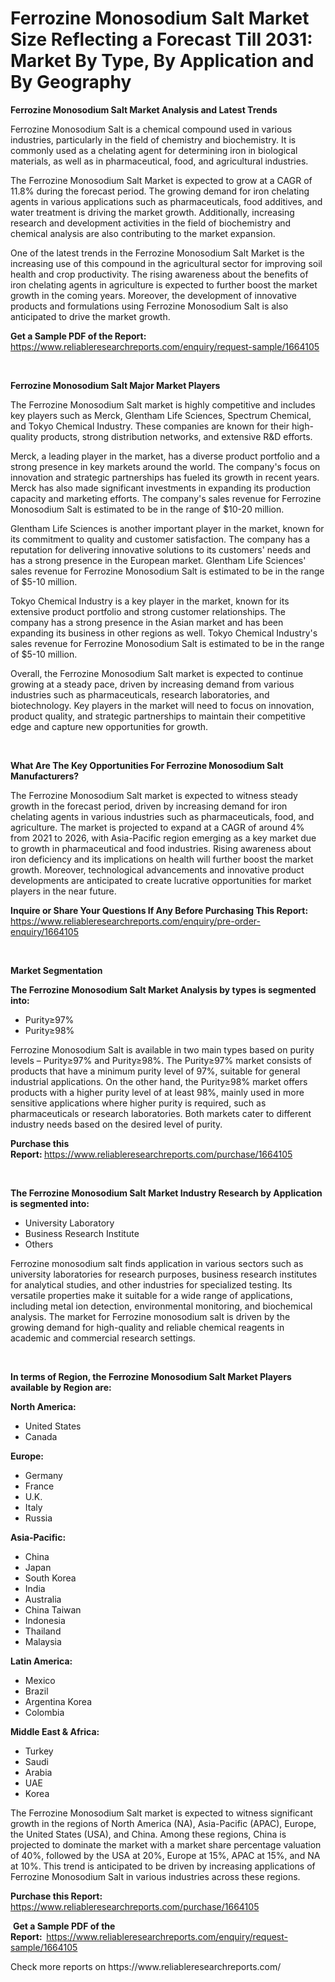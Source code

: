 <p><h1>Ferrozine Monosodium Salt Market Size Reflecting a Forecast Till 2031: Market By Type, By Application and By Geography</h1></p><p><strong>Ferrozine Monosodium Salt Market Analysis and Latest Trends</strong></p>
<p><p>Ferrozine Monosodium Salt is a chemical compound used in various industries, particularly in the field of chemistry and biochemistry. It is commonly used as a chelating agent for determining iron in biological materials, as well as in pharmaceutical, food, and agricultural industries.</p><p>The Ferrozine Monosodium Salt Market is expected to grow at a CAGR of 11.8% during the forecast period. The growing demand for iron chelating agents in various applications such as pharmaceuticals, food additives, and water treatment is driving the market growth. Additionally, increasing research and development activities in the field of biochemistry and chemical analysis are also contributing to the market expansion.</p><p>One of the latest trends in the Ferrozine Monosodium Salt Market is the increasing use of this compound in the agricultural sector for improving soil health and crop productivity. The rising awareness about the benefits of iron chelating agents in agriculture is expected to further boost the market growth in the coming years. Moreover, the development of innovative products and formulations using Ferrozine Monosodium Salt is also anticipated to drive the market growth.</p></p>
<p><strong>Get a Sample PDF of the Report:&nbsp;</strong> <a href="https://www.reliableresearchreports.com/enquiry/request-sample/1664105">https://www.reliableresearchreports.com/enquiry/request-sample/1664105</a></p>
<p>&nbsp;</p>
<p><strong>Ferrozine Monosodium Salt Major Market Players</strong></p>
<p><p>The Ferrozine Monosodium Salt market is highly competitive and includes key players such as Merck, Glentham Life Sciences, Spectrum Chemical, and Tokyo Chemical Industry. These companies are known for their high-quality products, strong distribution networks, and extensive R&D efforts. </p><p>Merck, a leading player in the market, has a diverse product portfolio and a strong presence in key markets around the world. The company's focus on innovation and strategic partnerships has fueled its growth in recent years. Merck has also made significant investments in expanding its production capacity and marketing efforts. The company's sales revenue for Ferrozine Monosodium Salt is estimated to be in the range of $10-20 million.</p><p>Glentham Life Sciences is another important player in the market, known for its commitment to quality and customer satisfaction. The company has a reputation for delivering innovative solutions to its customers' needs and has a strong presence in the European market. Glentham Life Sciences' sales revenue for Ferrozine Monosodium Salt is estimated to be in the range of $5-10 million.</p><p>Tokyo Chemical Industry is a key player in the market, known for its extensive product portfolio and strong customer relationships. The company has a strong presence in the Asian market and has been expanding its business in other regions as well. Tokyo Chemical Industry's sales revenue for Ferrozine Monosodium Salt is estimated to be in the range of $5-10 million.</p><p>Overall, the Ferrozine Monosodium Salt market is expected to continue growing at a steady pace, driven by increasing demand from various industries such as pharmaceuticals, research laboratories, and biotechnology. Key players in the market will need to focus on innovation, product quality, and strategic partnerships to maintain their competitive edge and capture new opportunities for growth.</p></p>
<p>&nbsp;</p>
<p><strong>What Are The Key Opportunities For Ferrozine Monosodium Salt Manufacturers?</strong></p>
<p><p>The Ferrozine Monosodium Salt market is expected to witness steady growth in the forecast period, driven by increasing demand for iron chelating agents in various industries such as pharmaceuticals, food, and agriculture. The market is projected to expand at a CAGR of around 4% from 2021 to 2026, with Asia-Pacific region emerging as a key market due to growth in pharmaceutical and food industries. Rising awareness about iron deficiency and its implications on health will further boost the market growth. Moreover, technological advancements and innovative product developments are anticipated to create lucrative opportunities for market players in the near future.</p></p>
<p><strong>Inquire or Share Your Questions If Any Before Purchasing This Report:</strong> <a href="https://www.reliableresearchreports.com/enquiry/pre-order-enquiry/1664105">https://www.reliableresearchreports.com/enquiry/pre-order-enquiry/1664105</a></p>
<p>&nbsp;</p>
<p><strong>Market Segmentation</strong></p>
<p><strong>The Ferrozine Monosodium Salt Market Analysis by types is segmented into:</strong></p>
<p><ul><li>Purity≥97%</li><li>Purity≥98%</li></ul></p>
<p><p>Ferrozine Monosodium Salt is available in two main types based on purity levels – Purity≥97% and Purity≥98%. The Purity≥97% market consists of products that have a minimum purity level of 97%, suitable for general industrial applications. On the other hand, the Purity≥98% market offers products with a higher purity level of at least 98%, mainly used in more sensitive applications where higher purity is required, such as pharmaceuticals or research laboratories. Both markets cater to different industry needs based on the desired level of purity.</p></p>
<p><strong>Purchase this Report:&nbsp;</strong><a href="https://www.reliableresearchreports.com/purchase/1664105">https://www.reliableresearchreports.com/purchase/1664105</a></p>
<p>&nbsp;</p>
<p><strong>The Ferrozine Monosodium Salt Market Industry Research by Application is segmented into:</strong></p>
<p><ul><li>University Laboratory</li><li>Business Research Institute</li><li>Others</li></ul></p>
<p><p>Ferrozine monosodium salt finds application in various sectors such as university laboratories for research purposes, business research institutes for analytical studies, and other industries for specialized testing. Its versatile properties make it suitable for a wide range of applications, including metal ion detection, environmental monitoring, and biochemical analysis. The market for Ferrozine monosodium salt is driven by the growing demand for high-quality and reliable chemical reagents in academic and commercial research settings.</p></p>
<p>&nbsp;</p>
<p><strong>In terms of Region, the Ferrozine Monosodium Salt Market Players available by Region are:</strong></p>
<p>
    <p> <strong> North America: </strong>
        <ul>
            <li>United States</li>
            <li>Canada</li>
        </ul>
        </p> 
    <p> <strong> Europe: </strong>
        <ul>
            <li>Germany</li>
            <li>France</li>
            <li>U.K.</li>
            <li>Italy</li>
            <li>Russia</li>
        </ul>
        </p> 
    <p> <strong> Asia-Pacific: </strong>
        <ul>
            <li>China</li>
            <li>Japan</li>
            <li>South Korea</li>
            <li>India</li>
            <li>Australia</li>
            <li>China Taiwan</li>
            <li>Indonesia</li>
            <li>Thailand</li>
            <li>Malaysia</li>
        </ul>
        </p> 
    <p> <strong> Latin America: </strong>
        <ul>
            <li>Mexico</li>
            <li>Brazil</li>
            <li>Argentina Korea</li>
            <li>Colombia</li>
        </ul>
        </p> 
    <p> <strong> Middle East & Africa: </strong>
        <ul>
            <li>Turkey</li>
            <li>Saudi</li>
            <li>Arabia</li>
            <li>UAE</li>
            <li>Korea</li>
        </ul>
    </p>
    </p>
<p><p>The Ferrozine Monosodium Salt market is expected to witness significant growth in the regions of North America (NA), Asia-Pacific (APAC), Europe, the United States (USA), and China. Among these regions, China is projected to dominate the market with a market share percentage valuation of 40%, followed by the USA at 20%, Europe at 15%, APAC at 15%, and NA at 10%. This trend is anticipated to be driven by increasing applications of Ferrozine Monosodium Salt in various industries across these regions.</p></p>
<p><strong>Purchase this Report: </strong><a href="https://www.reliableresearchreports.com/purchase/1664105">https://www.reliableresearchreports.com/purchase/1664105</a></p>
<p>&nbsp;<strong>Get a Sample PDF of the Report:&nbsp;&nbsp;</strong><a href="https://www.reliableresearchreports.com/enquiry/request-sample/1664105">https://www.reliableresearchreports.com/enquiry/request-sample/1664105</a></p>
<p><strong></strong></p>
<p>Check more reports on https://www.reliableresearchreports.com/</p>